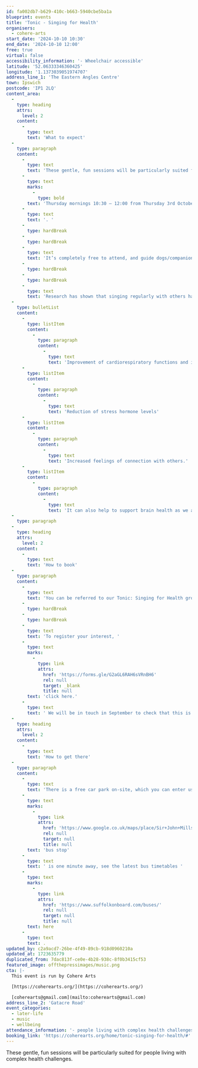 ```yaml
---
id: fa002db7-b629-410c-b663-5940cbe5ba1a
blueprint: events
title: 'Tonic - Singing for Health'
organisers:
  - cohere-arts
start_date: '2024-10-10 10:30'
end_date: '2024-10-10 12:00'
free: true
virtual: false
accessibility_information: '- Wheelchair accessible'
latitude: '52.06333346360425'
longitude: '1.1373039051974707'
address_line_1: 'The Eastern Angles Centre'
town: Ipswich
postcode: 'IP1 2LQ'
content_area:
  -
    type: heading
    attrs:
      level: 2
    content:
      -
        type: text
        text: 'What to expect'
  -
    type: paragraph
    content:
      -
        type: text
        text: 'These gentle, fun sessions will be particularly suited for people living with complex health challenges. Sessions will run on '
      -
        type: text
        marks:
          -
            type: bold
        text: 'Thursday mornings 10:30 – 12:00 from Thursday 3rd October'
      -
        type: text
        text: '. '
      -
        type: hardBreak
      -
        type: hardBreak
      -
        type: text
        text: 'It’s completely free to attend, and guide dogs/companions warmly welcomed. All activities are completely optional, and it’s fine to join in as much or as little as you want to.'
      -
        type: hardBreak
      -
        type: hardBreak
      -
        type: text
        text: 'Research has shown that singing regularly with others has many health benefits including:'
  -
    type: bulletList
    content:
      -
        type: listItem
        content:
          -
            type: paragraph
            content:
              -
                type: text
                text: 'Improvement of cardiorespiratory functions and immune system'
      -
        type: listItem
        content:
          -
            type: paragraph
            content:
              -
                type: text
                text: 'Reduction of stress hormone levels'
      -
        type: listItem
        content:
          -
            type: paragraph
            content:
              -
                type: text
                text: 'Increased feelings of connection with others.'
      -
        type: listItem
        content:
          -
            type: paragraph
            content:
              -
                type: text
                text: 'It can also help to support brain health as we age'
  -
    type: paragraph
  -
    type: heading
    attrs:
      level: 2
    content:
      -
        type: text
        text: 'How to book'
  -
    type: paragraph
    content:
      -
        type: text
        text: 'You can be referred to our Tonic: Singing for Health group by your GP or social prescriber, or you can self refer by getting in touch with us directly. '
      -
        type: hardBreak
      -
        type: hardBreak
      -
        type: text
        text: 'To register your interest, '
      -
        type: text
        marks:
          -
            type: link
            attrs:
              href: 'https://forms.gle/G2aGL6RAH6sVRnBH6'
              rel: null
              target: _blank
              title: null
        text: 'click here.'
      -
        type: text
        text: ' We will be in touch in September to check that this is the right activity for you, and discuss any access needs you may have.'
  -
    type: heading
    attrs:
      level: 2
    content:
      -
        type: text
        text: 'How to get there'
  -
    type: paragraph
    content:
      -
        type: text
        text: 'There is a free car park on-site, which you can enter using the large blue gates located on the right-hand side of Gatacre Road. Other car parks nearby which are pay and display include: South Street Car Park (10 min walk to theatre), Portman Road Car Park (16 min walk to theatre). The closest '
      -
        type: text
        marks:
          -
            type: link
            attrs:
              href: 'https://www.google.co.uk/maps/place/Sir+John+Mills+Theatre/@52.0631843,1.1376062,19.75z/data=!4m12!1m6!3m5!1s0x47d9a1b5f34a8ddd:0xe05bc781d84ef4dd!2sEastern+Angles+Centre!8m2!3d52.0631422!4d1.13732!3m4!1s0x47d9a1b5f9a67d49:0x8856208cee78829a!8m2!3d52.063236!4d1.137275'
              rel: null
              target: null
              title: null
        text: 'bus stop'
      -
        type: text
        text: ' is one minute away, see the latest bus timetables '
      -
        type: text
        marks:
          -
            type: link
            attrs:
              href: 'https://www.suffolkonboard.com/buses/'
              rel: null
              target: null
              title: null
        text: here
      -
        type: text
        text: .
updated_by: c2a9acd7-26be-4f49-89cb-918d0960210a
updated_at: 1723635779
duplicated_from: 7dac813f-ce0e-4b28-938c-8f0b3415cf53
featured_image: offthepressimages/music.png
cta: |-
  This event is run by Cohere Arts

  [https://coherearts.org/](https://coherearts.org/)

  [coherearts@gmail.com](mailto:coherearts@gmail.com)
address_line_2: 'Gatacre Road'
event_categories:
  - later-life
  - music
  - wellbeing
attendance_information: '- people living with complex health challenges'
booking_link: 'https://coherearts.org/home/tonic-singing-for-health/#'
---
```

These gentle, fun sessions will be particularly suited for people living with complex health challenges.